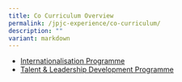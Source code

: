 ```yaml
---
title: Co Curriculum Overview
permalink: /jpjc-experience/co-curriculum/
description: ""
variant: markdown
---
```

<ul>
<li><a href="/jpjc-experience/co-curriculum/internationalisation-programme/">Internationalisation Programme</a></li>
<li><a href="/jpjc-experience/co-curriculum/talent-and-leadership/">Talent &amp; Leadership Development Programme</a></li></ul>